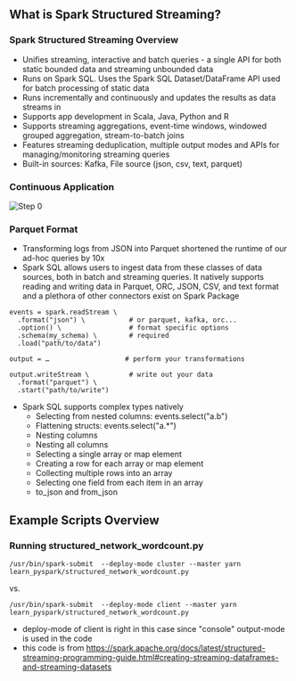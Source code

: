 
## What is Spark Structured Streaming?

### Spark Structured Streaming Overview

* Unifies streaming, interactive and batch queries - a single API for both static bounded data and streaming unbounded data
* Runs on Spark SQL. Uses the Spark SQL Dataset/DataFrame API used for batch processing of static data
* Runs incrementally and continuously and updates the results as data streams in
* Supports app development in Scala, Java, Python and R
* Supports streaming aggregations, event-time windows, windowed grouped aggregation, stream-to-batch joins
* Features streaming deduplication, multiple output modes and APIs for managing/monitoring streaming queries
* Built-in sources: Kafka, File source (json, csv, text, parquet)

### Continuous Application

![Step 0](./imgs/cont_app.png)

### Parquet Format

* Transforming logs from JSON into Parquet shortened the runtime of our ad-hoc queries by 10x
* Spark SQL allows users to ingest data from these classes of data sources, both in batch and streaming queries. It natively supports reading and writing data in Parquet, ORC, JSON, CSV, and text format and a plethora of other connectors exist on Spark Package

```
events = spark.readStream \
  .format("json") \           # or parquet, kafka, orc...
  .option() \                 # format specific options
  .schema(my_schema) \        # required
  .load("path/to/data")

output = …                   # perform your transformations

output.writeStream \          # write out your data 
  .format("parquet") \
  .start("path/to/write")
```
* Spark SQL supports complex types natively
  * Selecting from nested columns: events.select("a.b")
  * Flattening structs: events.select("a.*")
  * Nesting columns
  * Nesting all columns
  * Selecting a single array or map element
  * Creating a row for each array or map element
  * Collecting multiple rows into an array
  * Selecting one field from each item in an array
  * to_json and from_json
   

## Example Scripts Overview

### Running structured_network_wordcount.py

```
/usr/bin/spark-submit  --deploy-mode cluster --master yarn learn_pyspark/structured_network_wordcount.py
```
vs.
```
/usr/bin/spark-submit  --deploy-mode client --master yarn learn_pyspark/structured_network_wordcount.py
```
  * deploy-mode of client is right in this case since "console" output-mode is used in the code
  * this code is from https://spark.apache.org/docs/latest/structured-streaming-programming-guide.html#creating-streaming-dataframes-and-streaming-datasets
